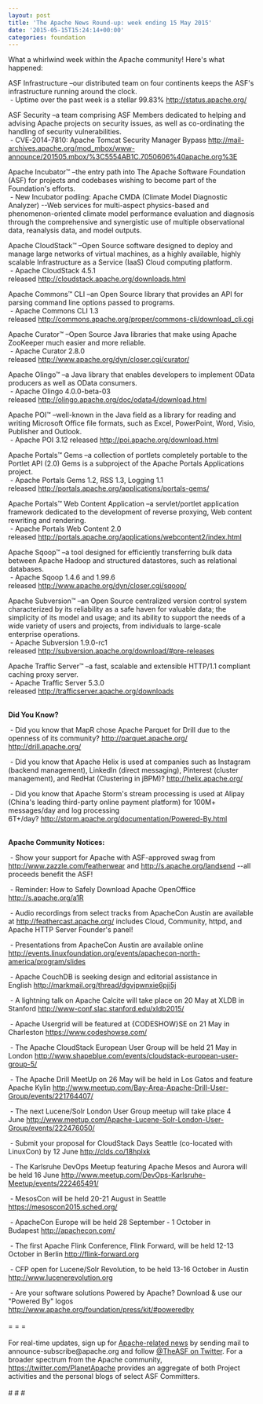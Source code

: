 ```yaml
---
layout: post
title: 'The Apache News Round-up: week ending 15 May 2015'
date: '2015-05-15T15:24:14+00:00'
categories: foundation
---
```

<div>What a whirlwind week within the Apache community! Here's what happened:</div> 
  <div> 
    <p>ASF Infrastructure –our distributed team on four continents keeps the ASF's infrastructure running around the clock.<br />&nbsp;- Uptime over the past week is a stellar 99.83%&nbsp;<a href="http://status.apache.org/">http://status.apache.org/</a></p> 
    <p>ASF Security –a team comprising ASF Members dedicated to helping and advising Apache projects on security issues, as well as co-ordinating the handling of security vulnerabilities.<br />&nbsp;- CVE-2014-7810: Apache Tomcat Security Manager Bypass <a href="http://mail-archives.apache.org/mod_mbox/www-announce/201505.mbox/%3C5554AB1C.7050606%40apache.org%3E">http://mail-archives.apache.org/mod_mbox/www-announce/201505.mbox/%3C5554AB1C.7050606%40apache.org%3E</a> </p> 
    <p>Apache Incubator™ –the entry path into The Apache Software Foundation (ASF) for projects and codebases wishing to become part of the Foundation's efforts.<br />&nbsp;- New Incubator podling: Apache CMDA (Climate Model Diagnostic Analyzer)&nbsp;--Web services for multi-aspect physics-based and phenomenon-oriented climate model performance evaluation and diagnosis through the comprehensive and synergistic use of multiple observational data, reanalysis data, and model outputs.</p> 
    Apache CloudStack™ –Open Source software designed to deploy and manage large networks of virtual machines, as a highly available, highly scalable Infrastructure as a Service (IaaS) Cloud computing platform.<br />&nbsp;- Apache CloudStack 4.5.1 released&nbsp;<a href="http://cloudstack.apache.org/downloads.html">http://cloudstack.apache.org/downloads.html</a> 
    <p>Apache Commons™ CLI –an Open Source library that provides an API for parsing command line options passed to programs.<br />&nbsp;- Apache Commons CLI 1.3 released&nbsp;<a href="http://commons.apache.org/proper/commons-cli/download_cli.cgi">http://commons.apache.org/proper/commons-cli/download_cli.cgi</a></p> 
  </div> 
  <div> 
    <p>Apache Curator™ –Open Source Java libraries that make using Apache ZooKeeper much easier and more reliable.<br />&nbsp;- Apache Curator 2.8.0 released&nbsp;<a href="http://www.apache.org/dyn/closer.cgi/curator/">http://www.apache.org/dyn/closer.cgi/curator/</a></p> 
    <p>Apache Olingo™ –a Java library that enables developers to implement OData producers as well as OData consumers.<br />&nbsp;- Apache Olingo 4.0.0-beta-03 released&nbsp;<a href="http://olingo.apache.org/doc/odata4/download.html">http://olingo.apache.org/doc/odata4/download.html</a></p> 
    <p>Apache POI™ –well-known in the Java field as a library for reading and writing Microsoft Office file formats, such as Excel, PowerPoint, Word, Visio, Publisher and Outlook.<br />&nbsp;- Apache POI 3.12 released&nbsp;<a href="http://poi.apache.org/download.html">http://poi.apache.org/download.html</a></p> 
    <p>Apache Portals™ Gems –a collection of portlets completely portable to the Portlet API (2.0) Gems is a subproject of the Apache Portals Applications project.<br />&nbsp;- Apache Portals Gems 1.2, RSS 1.3, Logging 1.1 released&nbsp;<a href="http://portals.apache.org/applications/portals-gems/">http://portals.apache.org/applications/portals-gems/</a></p> 
    <p>Apache Portals™ Web Content Application –a servlet/portlet application framework dedicated to the development of reverse proxying, Web content rewriting and rendering.<br />&nbsp;- Apache Portals Web Content 2.0 released&nbsp;<a href="http://portals.apache.org/applications/webcontent2/index.html">http://portals.apache.org/applications/webcontent2/index.html</a></p> 
    <p>Apache Sqoop™ –a tool designed for efficiently transferring bulk data between Apache Hadoop and structured datastores, such as relational databases.<br />&nbsp;- Apache Sqoop 1.4.6 and 1.99.6 released&nbsp;<a href="http://www.apache.org/dyn/closer.cgi/sqoop/">http://www.apache.org/dyn/closer.cgi/sqoop/</a></p> 
    <p>Apache Subversion™ –an Open Source centralized version control system characterized by its reliability as a safe haven for valuable data; the simplicity of its model and usage; and its ability to support the needs of a wide variety of users and projects, from individuals to large-scale enterprise operations.<br />&nbsp;- Apache Subversion 1.9.0-rc1 released&nbsp;<a href="http://subversion.apache.org/download/#pre-releases">http://subversion.apache.org/download/#pre-releases</a></p> 
    <p>Apache Traffic Server™ –a&nbsp;fast, scalable and extensible HTTP/1.1 compliant caching proxy server.<br />&nbsp;- Apache Traffic Server 5.3.0 released&nbsp;<a href="http://trafficserver.apache.org/downloads">http://trafficserver.apache.org/downloads</a></p> 
    <p> </p> 
    <p><b><br />Did You Know?</b></p> 
  </div> 
  <div> 
    <p>&nbsp;- Did you know that MapR chose Apache Parquet for Drill due to the openness of its community?&nbsp;<a href="http://parquet.apache.org/">http://parquet.apache.org/</a> <a href="http://drill.apache.org/">http://drill.apache.org/</a></p> 
    <p>&nbsp;- Did you know that Apache Helix is used at companies such as Instagram (backend management), LinkedIn (direct messaging), Pinterest (cluster management), and RedHat (Clustering in jBPM)?&nbsp;<a href="http://helix.apache.org/">http://helix.apache.org/</a></p> 
  </div> 
  <div> 
    <p>&nbsp;- Did you know that Apache Storm's stream processing is used at Alipay (China's leading third-party online payment platform) for 100M+ messages/day and log processing 6T+/day?&nbsp;<a href="http://storm.apache.org/documentation/Powered-By.html">http://storm.apache.org/documentation/Powered-By.html</a></p> 
  </div> 
  <div> 
    <p><b><br />Apache Community Notices:</b></p> 
    <p>&nbsp;- Show your support for Apache with ASF-approved swag from <a href="http://www.zazzle.com/featherwear">http://www.zazzle.com/featherwear</a> and <a href="http://s.apache.org/landsend">http://s.apache.org/landsend</a>&nbsp;--all proceeds benefit the ASF!&nbsp;</p> 
    <p>&nbsp;- Reminder: How to Safely Download Apache OpenOffice <a href="http://s.apache.org/a1R">http://s.apache.org/a1R</a></p> 
    <p>&nbsp;- Audio recordings from select tracks from ApacheCon Austin are available at <a href="http://feathercast.apache.org/">http://feathercast.apache.org/</a>&nbsp;includes Cloud, Community, httpd, and Apache HTTP Server Founder's panel!</p> 
    <p>&nbsp;- Presentations from ApacheCon Austin are available online <a href="http://events.linuxfoundation.org/events/apachecon-north-america/program/slides">http://events.linuxfoundation.org/events/apachecon-north-america/program/slides</a></p> 
    <div> 
      <p>&nbsp;- Apache CouchDB is seeking design and editorial assistance in English&nbsp;<a href="http://markmail.org/thread/dgvjpwnxie6pji5j">http://markmail.org/thread/dgvjpwnxie6pji5j</a></p> 
    </div> 
    <p>&nbsp;- A lightning talk on Apache Calcite will take place on 20 May at XLDB in Stanford&nbsp;<a href="http://www-conf.slac.stanford.edu/xldb2015/">http://www-conf.slac.stanford.edu/xldb2015/</a></p> 
  </div> 
  <div> 
    <p>&nbsp;- Apache Usergrid will be featured at {CODESHOW}SE on 21 May in Charleston <a href="https://www.codeshowse.com/">https://www.codeshowse.com/</a></p> 
    <p>&nbsp;- The Apache CloudStack European User Group will be held 21 May in London <a href="http://www.shapeblue.com/events/cloudstack-european-user-group-5/">http://www.shapeblue.com/events/cloudstack-european-user-group-5/</a></p> 
    <p>&nbsp;- The Apache Drill MeetUp on 26 May will be held in Los Gatos and feature Apache Kylin&nbsp;<a href="http://www.meetup.com/Bay-Area-Apache-Drill-User-Group/events/221764407/">http://www.meetup.com/Bay-Area-Apache-Drill-User-Group/events/221764407/</a></p> 
    <p>&nbsp;- The next Lucene/Solr London User Group meetup will take place 4 June&nbsp;<a href="http://www.meetup.com/Apache-Lucene-Solr-London-User-Group/events/222476050/">http://www.meetup.com/Apache-Lucene-Solr-London-User-Group/events/222476050/</a> </p> 
  </div> 
  <div> 
    <p>&nbsp;- Submit your proposal for CloudStack Days Seattle (co-located with LinuxCon) by 12 June&nbsp;<a href="http://clds.co/18hplxk">http://clds.co/18hplxk</a></p> 
    <p>&nbsp;- The Karlsruhe DevOps Meetup featuring Apache Mesos and Aurora will be held 16 June <a href="http://www.meetup.com/DevOps-Karlsruhe-Meetup/events/222465491/">http://www.meetup.com/DevOps-Karlsruhe-Meetup/events/222465491/</a> </p> 
    <p>&nbsp;- MesosCon will be held 20-21 August in Seattle <a href="https://mesoscon2015.sched.org/">https://mesoscon2015.sched.org/</a></p> 
    <p>&nbsp;- ApacheCon Europe will be held 28 September - 1 October in Budapest&nbsp;<a href="http://apachecon.com/">http://apachecon.com/</a></p> 
    <p>&nbsp;- The first Apache Flink Conference, Flink Forward, will be held 12-13 October in Berlin <a href="http://flink-forward.org/">http://flink-forward.org</a></p> 
    <p>&nbsp;- CFP open for Lucene/Solr Revolution, to be held 13-16 October in Austin <a href="http://lucenerevolution.org/">http://www.lucenerevolution.org</a></p> 
  </div> 
  <div>&nbsp;- Are your software solutions Powered by Apache? Download &amp; use our &quot;Powered By&quot; logos <a href="http://www.apache.org/foundation/press/kit/#poweredby">http://www.apache.org/foundation/press/kit/#poweredby</a></div> 
  <div><br /></div> 
  <div>= = =</div> 
  <div><br /></div> 
  <div>For real-time updates, sign up for <a href="http://www.apache.org/foundation/mailinglists.html#foundation-announce">Apache-related news</a> by sending mail to announce-subscribe@apache.org and follow <a href="https://twitter.com/TheASF">@TheASF on Twitter</a>. For a broader spectrum from the Apache community, <a href="https://twitter.com/PlanetApache">https://twitter.com/PlanetApache</a> provides an aggregate of both Project activities and the personal blogs of select ASF Committers.</div> 
  <div><br /></div> 
  <div># # #</div>
